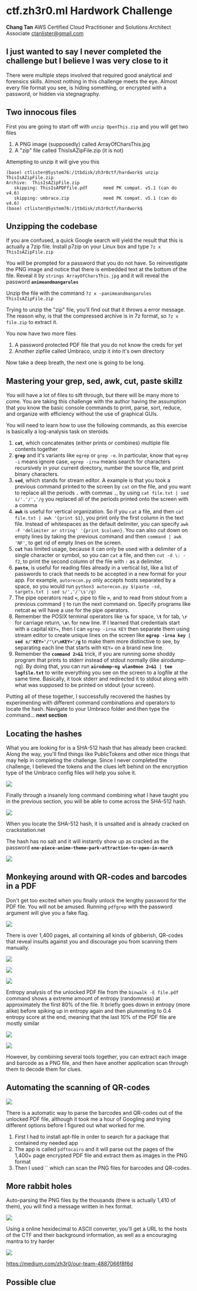 # ctf.zh3r0.ml Hardwork Challenge


__Chang Tan__
AWS Certified Cloud Practitioner and Solutions Architect Associate
ctanlister@gmail.com

## I just wanted to say I never completed the challenge but I believe I was very close to it

There were multiple steps involved that required good analytical and forensics skills. Almost nothing in this challenge meets the eye. Almost every file format you see, is hiding something, or encrypted with a password, or hidden via stegnagraphy.

## Two innocous files

First you are going to start off with `unzip OpenThis.zip` and you will get two files

1. A PNG image (supposedly) called ArrayOfCharsThis.jpg
2. A "zip" file called ThisIsAZipFile.zip (it is not)

Attempting to unzip it will give you this

```
(base) ctlister@System76:/1tbdisk/zh3r0ctf/hardwork$ unzip ThisIsAZipFile.zip
Archive:  ThisIsAZipFile.zip
   skipping: ThisIsAPDFfile.pdf      need PK compat. v5.1 (can do v4.6)
   skipping: umbraco.zip             need PK compat. v5.1 (can do v4.6)
(base) ctlister@System76:/1tbdisk/zh3r0ctf/hardwork$
```

## Unzipping the codebase

If you are confused, a quick Google search will yield the result that this is actually a 7zip file. Install p7zip on your Linux box and type `7z x ThisIsAZipFile.zip`

You will be prompted for a password that you do not have. So reinvestigate the PNG image and notice that there is embedded text at the bottom of the file. Reveal it by `strings ArrayOfCharsThis.jpg` and it will reveal the password __`animeandmangarules`__

Unzip the file with the command `7z x -panimeandmangarules ThisIsAZipFile.zip`

Trying to unzip the "zip" file, you'll find out that it throws a error message. The reason why, is that the compressed archive is in 7z format, so `7z x file.zip` to extract it.

You now have two more files

1. A password protected PDF file that you do not know the creds for yet
2. Another zipfile called Umbraco, unzip it into it's own directory

Now take a deep breath, the next one is going to be long.

## Mastering your grep, sed, awk, cut, paste skillz

You will have a lot of files to sift through, but there will be many more to come. You are taking this challenge with the author having the assumption that you know the basic console commands to print, parse, sort, reduce, and organize with efficiency without the use of graphical GUIs.

You will need to learn how to use the following commands, as this exercise is basically a log-analysis task on steroids.

1. __`cat`__, which concatenates (either prints or combines) multiple file contents together
2. __`grep`__ and it's variants like `egrep` or `grep -e`. In particular, know that `egrep -i` means ignore case, `egrep -irna` means search for characters recursively in your current directory, number the source file, and print binary characters. 
3. __`sed`__, which stands for stream editor. A example is that you took a previous command printed to the screen by `cat` on the file, and you want to replace all the periods `.` with commas `,`, by using `cat file.txt | sed s/'.'/','/g` you replaced all of the periods printed onto the screen with a comma
4. __`awk`__ is useful for vertical organization. So if you `cat` a file, and then `cat file.txt | awk '{print $1}`, you print only the first column in the text file. Instead of whitespaces as the default delimiter, you can specify `awk -F 'delimiter or string' '{print $column}`. You can also cut down on empty lines by taking the previous command and then `command | awk 'NF'`, to get rid of empty lines on the screen.
5. __`cut`__ has limited usage, because it can only be used with a delimiter of a single character or symbol, so you can `cat` a file, and then `cut -d \: -f2`, to print the second column of the file with `:` as a delimiter.
6. __`paste`__, is useful for reading files already in a vertical list, like a list of passwords to crack that needs to be accepted in a new format for your app. For example, `autorecon.py` only accepts hosts separated by a space, so you would run `python3 autorecon.py $(paste -sd, targets.txt | sed s/','/'\s'/g)`
7. The pipe operators read __`<`__, pipe to file __`>`__, and to read from stdout from a previous command __`|`__ to run the next command on. Specify programs like netcat __`nc`__ will have a use for the pipe operators. 
8. Remember the POSIX terminal operators like __`\s`__ for space, __`\t`__ for tab, __`\r`__ for carriage return, __`\n\`__ for new line. If I learned that credentials start with a capital `KEY=`, then I can `egrep -irna KEY` then separate them using stream editor to create unique lines on the screen like __`egrep -irna key | sed s/'KEY='/'\r\nKEY='/g`__ to make them more distinctive to see, by separating each line that starts with `KEY=` on a brand new line.
9. Remember the __`command 2>&1`__ trick, if you are running some shoddy program that prints to stderr instead of stdout normally (like airodump-ng). By doing that, you can run __`airodump-ng wlan0mon 2>&1 | tee logfile.txt`__ to write everything you see on the screen to a logfile at the same time. Basically, it took stderr and redirected it to stdout along with what was supposed to be printed on stdout (your screen).

Putting all of these together, I successfully recovered the hashes by experimenting with different command combinations and operators to locate the hash. Navigate to your Umbraco folder and then type the command... __next section__

## Locating the hashes
What you are looking for is a SHA-512 hash that has already been cracked. Along the way, you'll find things like PublicTokens and other nice things that may help in completing the challenge. Since I never completed the challenge, I believed the tokens and the clues left behind on the encryption type of the Umbraco config files will help you solve it.

![](https://zherowriteups.s3.amazonaws.com/IMG_20200617_015624881.jpg)

Finally through a insanely long command combining what I have taught you in the previous section, you will be able to come across the SHA-512 hash.

![](https://zherowriteups.s3.amazonaws.com/2_hardwork_found_SHA512_hash.png)

When you locate the SHA-512 hash, it is unsalted and is already cracked on crackstation.net

The hash has no salt and it will instantly show up as cracked as the password __`one-piece-anime-theme-park-attraction-to-open-in-march`__

![](https://cdn.discordapp.com/attachments/722013474514927640/722736907997413407/JPEG_20200617_015820.jpg)



## Monkeying around with QR-codes and barcodes in a PDF

Don't get too excited when you finally unlock the lengthy password for the PDF file. You will not be amused. Running `pdfgrep` with the password argument will give you a fake flag.

![](https://cdn.discordapp.com/attachments/722013474514927640/722746593287077998/JPEG_20200617_023644.jpg)

There is over 1,400 pages, all containing all kinds of gibberish, QR-codes that reveal insults against you and discourage you from scanning them manually. 

![](https://cdn.discordapp.com/attachments/722013474514927640/722737113505857536/JPEG_20200617_015910.jpg)

![](https://zherowriteups.s3.amazonaws.com/2_hardwork_barcodes.png)

![](https://cdn.discordapp.com/attachments/722013474514927640/722737888277561354/Screenshot_20200617-020202.png)

Entropy analysis of the unlocked PDF file from the `binwalk -E file.pdf` command shows a extreme amount of entropy (randomness) at approximately the first 80% of the file. It briefly goes down in entropy (more alike) before spiking up in entropy again and then plummeting to 0.4 entropy score at the end, meaning that the last 10% of the PDF file are mostly similar

![](https://cdn.discordapp.com/attachments/722013474514927640/722738838727819314/IMG_20200617_020525359.jpg)

![](https://zherowriteups.s3.amazonaws.com/IMG_20200617_015624881.jpg)


However, by combining several tools together, you can extract each image and barcode as a PNG file, and then have another application scan through them to decode them for clues.


## Automating the scanning of QR-codes

![](https://zherowriteups.s3.amazonaws.com/2_hardwork_automated_taunts.png)

There is a automatic way to parse the barcodes and QR-codes out of the unlocked PDF file, although it took me a hour of Googling and trying different options before I figured out what worked for me.

1. First I had to install apt-file in order to search for a package that contained my needed app
2. The app is called `pdftocairo` and it will parse out the pages of the 1,400+ page encrypted PDF file and extract them as images in the PNG format
3. Then I used `` which can scan the PNG files for barcodes and QR-codes.



## More rabbit holes

Auto-parsing the PNG files by the thousands (there is actually 1,410 of them), you will find a message written in hex format.

![](https://zherowriteups.s3.amazonaws.com/2_hardwork_url.png)

Using a online hexidecimal to ASCII converter, you'll get a URL to the hosts of the CTF and their background information, as well as a encouraging mantra to try harder

![](https://zherowriteups.s3.amazonaws.com/2_hardwork_foundurl.png)

https://medium.com/zh3r0/our-team-4887066f8f6d

## Possible clue


